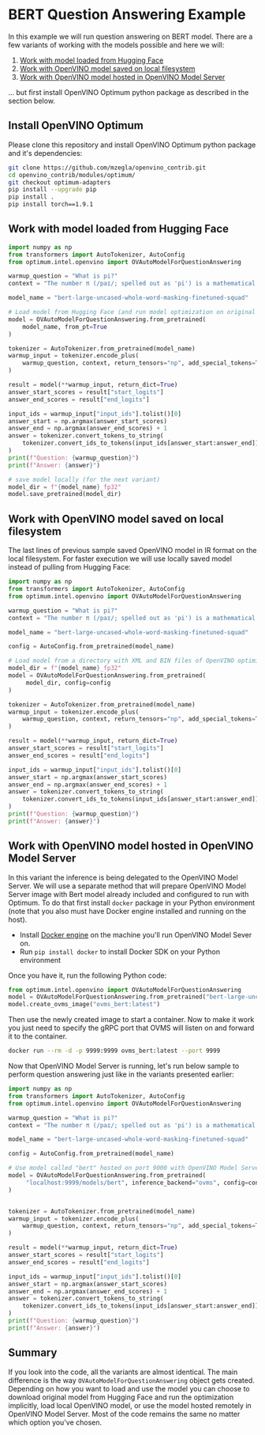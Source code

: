# BERT Question Answering Example

In this example we will run question answering on BERT model.
There are a few variants of working with the models possible and here we will:

1. [Work with model loaded from Hugging Face](#work-with-model-loaded-from-hugging-face)
2. [Work with OpenVINO model saved on local filesystem](#work-with-openvino-model-saved-on-local-filesystem)
3. [Work with OpenVINO model hosted in OpenVINO Model Server](#work-with-openvino-model-hosted-in-openvino-model-server)

... but first install OpenVINO Optimum python package as described in the section below.
## Install OpenVINO Optimum

Please clone this repository and install OpenVINO Optimum python package and it's dependencies:

```bash
git clone https://github.com/mzegla/openvino_contrib.git
cd openvino_contrib/modules/optimum/
git checkout optimum-adapters
pip install --upgrade pip
pip install .
pip install torch==1.9.1
```

## Work with model loaded from Hugging Face

```python
import numpy as np
from transformers import AutoTokenizer, AutoConfig
from optimum.intel.openvino import OVAutoModelForQuestionAnswering

warmup_question = "What is pi?"
context = "The number π (/paɪ/; spelled out as 'pi') is a mathematical constant that is the ratio of a circle's circumference to its diameter"

model_name = "bert-large-uncased-whole-word-masking-finetuned-squad"

# Load model from Hugging Face (and run model optimization on original PyTorch model)
model = OVAutoModelForQuestionAnswering.from_pretrained(
    model_name, from_pt=True
) 

tokenizer = AutoTokenizer.from_pretrained(model_name)
warmup_input = tokenizer.encode_plus(
    warmup_question, context, return_tensors="np", add_special_tokens=True
)

result = model(**warmup_input, return_dict=True)
answer_start_scores = result["start_logits"]
answer_end_scores = result["end_logits"]

input_ids = warmup_input["input_ids"].tolist()[0]
answer_start = np.argmax(answer_start_scores)
answer_end = np.argmax(answer_end_scores) + 1
answer = tokenizer.convert_tokens_to_string(
    tokenizer.convert_ids_to_tokens(input_ids[answer_start:answer_end])
)
print(f"Question: {warmup_question}")
print(f"Answer: {answer}")

# save model locally (for the next variant)
model_dir = f"{model_name}_fp32"
model.save_pretrained(model_dir)
```

## Work with OpenVINO model saved on local filesystem

The last lines of previous sample saved OpenVINO model in IR format on the local filesystem. For faster execution we will use locally saved model instead of pulling from Hugging Face:

```python
import numpy as np
from transformers import AutoTokenizer, AutoConfig
from optimum.intel.openvino import OVAutoModelForQuestionAnswering

warmup_question = "What is pi?"
context = "The number π (/paɪ/; spelled out as 'pi') is a mathematical constant that is the ratio of a circle's circumference to its diameter"

model_name = "bert-large-uncased-whole-word-masking-finetuned-squad"

config = AutoConfig.from_pretrained(model_name)

# Load model from a directory with XML and BIN files of OpenVINO optimized model
model_dir = f"{model_name}_fp32"
model = OVAutoModelForQuestionAnswering.from_pretrained(
     model_dir, config=config
)

tokenizer = AutoTokenizer.from_pretrained(model_name)
warmup_input = tokenizer.encode_plus(
    warmup_question, context, return_tensors="np", add_special_tokens=True
)

result = model(**warmup_input, return_dict=True)
answer_start_scores = result["start_logits"]
answer_end_scores = result["end_logits"]

input_ids = warmup_input["input_ids"].tolist()[0]
answer_start = np.argmax(answer_start_scores)
answer_end = np.argmax(answer_end_scores) + 1
answer = tokenizer.convert_tokens_to_string(
    tokenizer.convert_ids_to_tokens(input_ids[answer_start:answer_end])
)
print(f"Question: {warmup_question}")
print(f"Answer: {answer}")
```

## Work with OpenVINO model hosted in OpenVINO Model Server

In this variant the inference is being delegated to the OpenVINO Model Server.
We will use a separate method that will prepare OpenVINO Model Server image with Bert model already included and configured to run with Optimum.
To do that first install `docker` package in your Python environment (note that you also must have Docker engine installed and running on the host).

 - Install [Docker engine](https://docs.docker.com/engine/install/) on the machine you'll run OpenVINO Model Sever on.
 - Run `pip install docker` to install Docker SDK on your Python environment

Once you have it, run the following Python code:

```python
from optimum.intel.openvino import OVAutoModelForQuestionAnswering
model = OVAutoModelForQuestionAnswering.from_pretrained("bert-large-uncased-whole-word-masking-finetuned-squad", from_pt=True)
model.create_ovms_image("ovms_bert:latest")
```

Then use the newly created image to start a container. Now to make it work you just need to specify the gRPC port that OVMS will listen on and forward it to the container.

```bash
docker run --rm -d -p 9999:9999 ovms_bert:latest --port 9999
```

Now that OpenVINO Model Server is running, let's run below sample to perform question answering just like in the variants presented earlier:


```python
import numpy as np
from transformers import AutoTokenizer, AutoConfig
from optimum.intel.openvino import OVAutoModelForQuestionAnswering

warmup_question = "What is pi?"
context = "The number π (/paɪ/; spelled out as 'pi') is a mathematical constant that is the ratio of a circle's circumference to its diameter"

model_name = "bert-large-uncased-whole-word-masking-finetuned-squad"

config = AutoConfig.from_pretrained(model_name)

# Use model called "bert" hosted on port 9000 with OpenVINO Model Server (OVMS)
model = OVAutoModelForQuestionAnswering.from_pretrained(
     "localhost:9999/models/bert", inference_backend="ovms", config=config
)


tokenizer = AutoTokenizer.from_pretrained(model_name)
warmup_input = tokenizer.encode_plus(
    warmup_question, context, return_tensors="np", add_special_tokens=True
)

result = model(**warmup_input, return_dict=True)
answer_start_scores = result["start_logits"]
answer_end_scores = result["end_logits"]

input_ids = warmup_input["input_ids"].tolist()[0]
answer_start = np.argmax(answer_start_scores)
answer_end = np.argmax(answer_end_scores) + 1
answer = tokenizer.convert_tokens_to_string(
    tokenizer.convert_ids_to_tokens(input_ids[answer_start:answer_end])
)
print(f"Question: {warmup_question}")
print(f"Answer: {answer}")
```

## Summary

If you look into the code, all the variants are almost identical. The main difference is the way `OVAutoModelForQuestionAnswering` object gets created. Depending on how you want to load and use the model you can choose to download original model from Hugging Face and run the optimization implicitly, load local OpenVINO model, or use the model hosted remotely in OpenVINO Model Server. Most of the code remains the same no matter which option you've chosen.